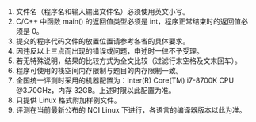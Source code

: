 1.  文件名（程序名和输入输出文件名）必须使用英文小写。
2.  C/C++ 中函数 main() 的返回值类型必须是 int，程序正常结束时的返回值必须是 0。
3.  提交的程序代码文件的放置位置请参考各省的具体要求。
4.  因违反以上三点而出现的错误或问题，申述时一律不予受理。
5.  若无特殊说明，结果的比较方式为全文比较（过滤行末空格及文末回车）。
6.  程序可使用的栈空间内存限制与题目的内存限制一致。
7.  全国统一评测时采用的机器配置为：Inter(R) Core(TM) i7-8700K CPU @3.70GHz，内存 32GB。上述时限以此配置为准。
8.  只提供 Linux 格式附加样例文件。
9.  评测在当前最新公布的 NOI Linux 下进行，各语言的编译器版本以此为准。
